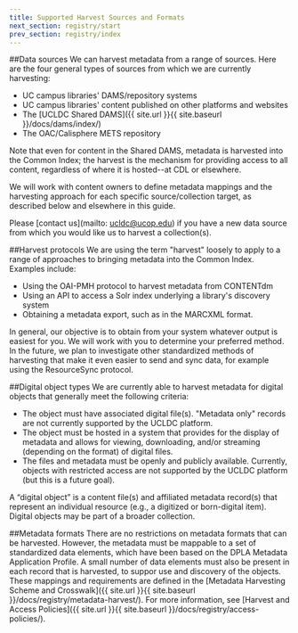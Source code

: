 ```yaml
---
title: Supported Harvest Sources and Formats
next_section: registry/start
prev_section: registry/index
---
```


##Data sources
We can harvest metadata from a range of sources. Here are the four general types of sources from which we are currently harvesting:

- UC campus libraries' DAMS/repository systems
- UC campus libraries' content published on other platforms and websites
- The [UCLDC Shared DAMS]({{ site.url }}{{ site.baseurl }}/docs/dams/index/)
- The OAC/Calisphere METS repository

Note that even for content in the Shared DAMS, metadata is harvested into the Common Index; the harvest is the mechanism for providing access to all content, regardless of where it is hosted--at CDL or elsewhere.

We will work with content owners to define metadata mappings and the harvesting approach for each specific source/collection target, as described below and elsewhere in this guide.

Please [contact us](mailto: ucldc@ucop.edu) if you have a new data source from which you would like us to harvest a collection(s).

##Harvest protocols
We are using the term "harvest" loosely to apply to a range of approaches to bringing metadata into the Common Index. Examples include:

- Using the OAI-PMH protocol to harvest metadata from CONTENTdm
- Using an API to access a Solr index underlying a library's discovery system 
- Obtaining a metadata export, such as in the MARCXML format.

In general, our objective is to obtain from your system whatever output is easiest for you. We will work with you to determine your preferred method. In the future, we plan to investigate other standardized methods of harvesting that make it even easier to send and sync data, for example using the ResourceSync protocol. 

##Digital object types
We are currently able to harvest metadata for digital objects that generally meet the following criteria:

- The object must have associated digital file(s). "Metadata only" records are not currently supported by the UCLDC platform.
- The object must be hosted in a system that provides for the display of metadata and allows for viewing, downloading, and/or streaming (depending on the format) of digital files.
- The files and metadata must be openly and publicly available. Currently, objects with restricted access are not supported by the UCLDC platform (but this is a future goal).

<div class="note"><p>A “digital object” is a content file(s) and affiliated metadata record(s) that represent an individual resource (e.g., a digitized or born-digital item).  Digital objects may be part of a broader collection.</p></div>

##Metadata formats
There are no restrictions on metadata formats that can be harvested.  However, the metadata must be mappable to a set of standardized data elements, which have been based on the DPLA Metadata Application Profile. A small number of data elements must also be present in each record that is harvested, to suppor use and discovery of the objects. These mappings and requirements are defined in the [Metadata Harvesting Scheme and Crosswalk]({{ site.url }}{{ site.baseurl }}/docs/registry/metadata-harvest/). For more information, see [Harvest and Access Policies]({{ site.url }}{{ site.baseurl }}/docs/registry/access-policies/).
